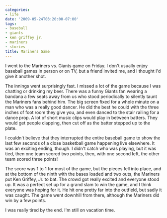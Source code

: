 ```yaml
---
categories:
- life
date: '2009-05-24T03:20:00-07:00'
tags:
- baseball
- giants
- ken griffey jr.
- mariners
- stories
title: Mariners Game
---
```


I went to the Mariners vs. Giants game on Friday. I don't usually enjoy baseball games in person or on TV, but a friend invited me, and I thought I'd give it another shot.

The innings went surprisingly fast. I missed a lot of the game because I was chatting or drinking my beer. There was a funny Giants fan wearing a bandana a few seats away from us who stood periodically to silently taunt the Mariners fans behind him. The big screen fixed for a whole minute on a man who was a really good dancer. He did the best he could with the three inches of foot room they give you, and even danced to the stair railing for a dance prop. A lot of short music clips would play in between batters. They would get people clapping, then cut off as the batter stepped up to the plate.

I couldn't believe that they interrupted the entire baseball game to show the last few seconds of a close basketball game happening live elsewhere. It was an exciting ending, though. I didn't catch who was playing, but it was tied, then one team scored two points, then, with one second left, the other team scored three points!

The score was 1 to 1 for most of the game, but the pieces fell into place, and at the bottom of the ninth with the bases loaded and two outs, the Mariners put Ken Griffey, Jr. to bat. The crowd got really excited and everyone stood up. It was a perfect set up for a grand slam to win the game, and I think everyone was hoping for it. He hit one pretty far into the outfield, but sadly it was caught. The game went downhill from there, although the Mariners did win by a few points.

I was really tired by the end. I'm still on vacation time.

